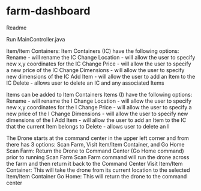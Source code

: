 # farm-dashboard
Readme

Run MainController.java

Item/Item Containers:
Item Containers (IC) have the following options:
Rename - will rename the IC
Change Location - will allow the user to specify new x,y coordinates for the IC
Change Price - will allow the user to specify a new price of the IC
Change Dimensions - will allow the user to specify new dimensions of the IC
Add Item - will allow the user to add an Item to the IC
Delete - allows user to delete an IC and any associated Items

Items can be added to Item Containers
Items (I) have the following options:
Rename - will rename the I
Change Location - will allow the user to specify new x,y coordinates for the I
Change Price - will allow the user to specify a new price of the I
Change Dimensions - will allow the user to specify new dimensions of the I
Add Item - will allow the user to add an Item to the IC that the current Item belongs to 
Delete - allows user to delete an I

The Drone starts at the command center in the upper left corner and from there has 3 options:
Scan Farm, Visit Item/Item Container, and Go Home
Scan Farm:
Return the Drone to Command Center (Go Home command) prior to running Scan Farm
Scan Farm command will run the drone across the farm and then return it back to the Command Center
Visit Item/Item Container:
This will take the drone from its current location to the selected Item/Item Container
Go Home:
This will return the drone to the command center
